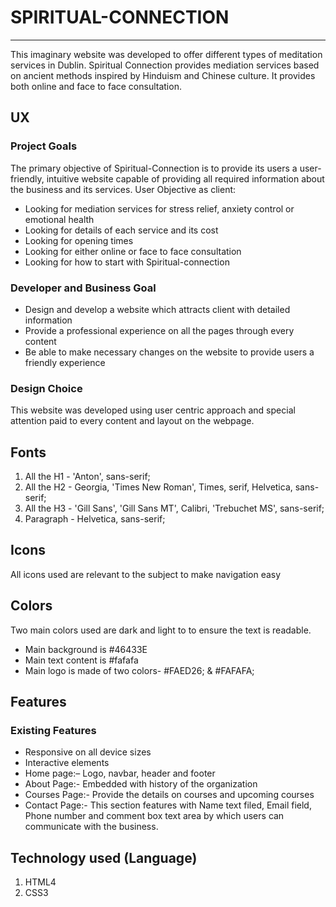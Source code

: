 # SPIRITUAL-CONNECTION
______________
This imaginary website was developed to offer different types of meditation services in Dublin. Spiritual Connection provides mediation services based on ancient methods inspired by Hinduism and Chinese culture. It provides both online and face to face consultation.
## UX

### Project Goals
The primary objective of Spiritual-Connection is to provide its users a user-friendly, intuitive website capable of providing all required information about the business and its services.
User Objective as client:
* Looking for mediation services for stress relief, anxiety control or emotional health
* Looking for details of each service and its cost
* Looking for opening times
* Looking for either online or face to face consultation
* Looking for how to start with Spiritual-connection

### Developer and Business Goal
* Design and develop a website which attracts client with detailed information
* Provide a professional experience on all the pages through every content
* Be able to make necessary changes on the website to provide users a friendly experience

### Design Choice
This website was developed using user centric approach and special attention paid to every content and layout on the webpage.

## Fonts
1. All the H1 - 'Anton', sans-serif;
2. All the H2 - Georgia, 'Times New Roman', Times, serif, Helvetica, sans-serif;
3. All the H3 - 'Gill Sans', 'Gill Sans MT', Calibri, 'Trebuchet MS', sans-serif;
4. Paragraph - Helvetica, sans-serif;

## Icons
All icons used are relevant to the subject to make navigation easy

## Colors
Two main colors used are dark and light to to ensure the text is readable.
 * Main background is #46433E
 * Main text content is #fafafa
 * Main logo is made of two colors- #FAED26; & #FAFAFA;

## Features

### Existing Features
* Responsive on all device sizes
* Interactive elements
* Home page:– Logo, navbar, header and footer
* About Page:- Embedded with history of the organization
* Courses Page:- Provide the details on courses and upcoming courses
* Contact Page:- This section features with Name text filed, Email field, Phone number and comment box text area by which users can communicate with the business. 

## Technology used (Language)
1. HTML4
2. CSS3
